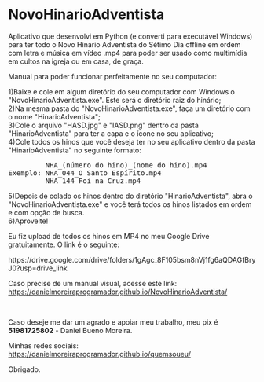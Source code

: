 # NovoHinarioAdventista
<p>Aplicativo que desenvolvi em Python (e converti para executável Windows) para ter todo o Novo Hinário Adventista do Sétimo Dia offline em ordem com letra e música em vídeo .mp4 para poder ser usado como multimídia em cultos na igreja ou em casa, de graça.</p>

Manual para poder funcionar perfeitamente no seu computador:<br>

1)Baixe e cole em algum diretório do seu computador com Windows o "NovoHinarioAdventista.exe". Este será o diretório raiz do hinário;<br>
2)Na mesma pasta do "NovoHinarioAdventista.exe", faça um diretório com o nome "HinarioAdventista";<br>
3)Cole o arquivo "HASD.jpg" e "IASD.png" dentro da pasta "HinarioAdventista" para ter a capa e o ícone no seu aplicativo;<br>
4)Cole todos os hinos que você deseja ter no seu aplicativo dentro da pasta "HinarioAdventista" no seguinte formato:<br>
<pre>         NHA_(número do hino)_(nome do hino).mp4
Exemplo: NHA_044_O Santo Espírito.mp4
         NHA_144_Foi na Cruz.mp4</pre>
                 
5)Depois de colado os hinos dentro do diretório "HinarioAdventista", abra o "NovoHinarioAdventista.exe" e você terá todos os hinos listados em ordem e com opção de busca.<br>
6)Aproveite!</br>

<p>Eu fiz upload de todos os hinos em MP4 no meu Google Drive gratuitamente. O link é o seguinte:</p>
https://drive.google.com/drive/folders/1gAgc_8F105bsm8nVj1fg6aQDAGfBryJ0?usp=drive_link

Caso precise de um manual visual, acesse este link: https://danielmoreiraprogramador.github.io/NovoHinarioAdventista/ <br>

<br><p>Caso deseje me dar um agrado e apoiar meu trabalho, meu pix é <strong>51981725802</strong> - Daniel Bueno Moreira.</p>

Minhas redes sociais: https://danielmoreiraprogramador.github.io/quemsoueu/
<p>Obrigado.</p>

